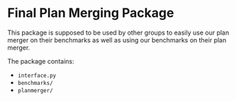 # Final Plan Merging Package

This package is supposed to be used by other groups to easily use our plan merger on their benchmarks as well as using our benchmarks on their plan merger.

The package contains:
- `interface.py`
- `benchmarks/`
- `planmerger/`
